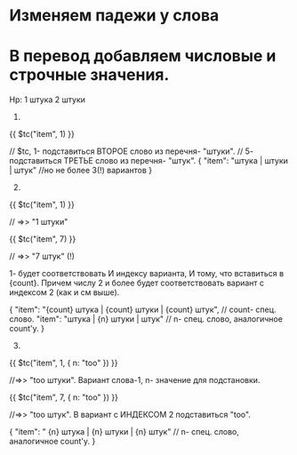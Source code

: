 # Изменяем падежи у слова
# В перевод добавляем числовые и строчные значения.

Нр:
1 штука
2 штуки

1)
<p>{{ $tc("item", 1) }}</p>   //  $tc, 1- подставиться ВТОРОЕ слово из перечня- "штуки".
                              //  5- подставиться ТРЕТЬЕ слово из перечня- "штук".
{
  "item": "штука | штуки | штук"    //но не более 3(!) вариантов
}





2)
<p>{{ $tc("item", 1) }}</p>   // =>> "1 штуки"
<p>{{ $tc("item", 7) }}</p>   // =>> "7 штук" (!)

1- будет соответствовать И индексу варианта, И тому, что вставиться в {count}.
Причем числу 2 и более будет соответствовать вариант с индексом 2 (как и см выше).

{
"item": "{count} штука |  {count} штуки | {count} штук",        // count- спец. слово.
"item": "штука | {n} штуки | штук"                         // n- спец. слово, аналогичное count'у.
}





3)
<p>{{ $tc("item", 1, { n: "too" }) }}</p>   //=>> "too штуки". Вариант слова-1, n- значение для подстановки.
<p>{{ $tc("item", 7, { n: "too" }) }}</p>  //=>> "too штук". В вариант с ИНДЕКСОМ 2 подставиться "too".

{
"item": " {n} штука |  {n} штуки |  {n} штук"        // n- спец. слово, аналогичное count'у.
}